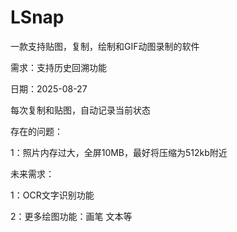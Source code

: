 # LSnap
一款支持贴图，复制，绘制和GIF动图录制的软件

需求：支持历史回溯功能

日期：2025-08-27

每次复制和贴图，自动记录当前状态

存在的问题：

1：照片内存过大，全屏10MB，最好将压缩为512kb附近

未来需求：

1：OCR文字识别功能

2：更多绘图功能：画笔 文本等
